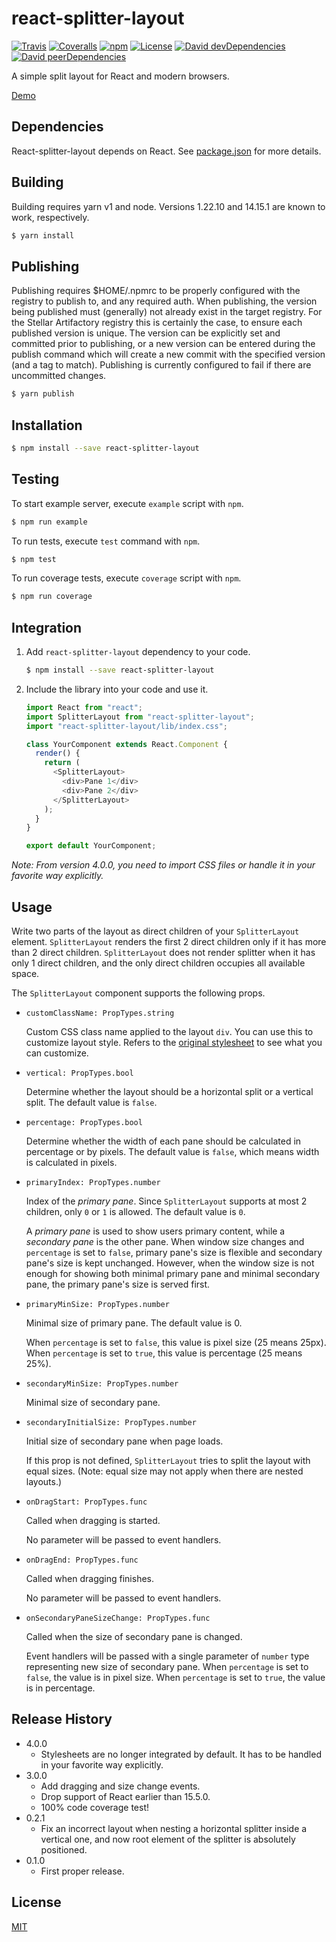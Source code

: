 # react-splitter-layout

[![Travis](https://img.shields.io/travis/zesik/react-splitter-layout.svg)](https://travis-ci.org/zesik/react-splitter-layout)
[![Coveralls](https://img.shields.io/coveralls/zesik/react-splitter-layout.svg)](https://coveralls.io/github/zesik/react-splitter-layout)
[![npm](https://img.shields.io/npm/v/react-splitter-layout.svg)](https://www.npmjs.com/package/react-splitter-layout)
[![License](https://img.shields.io/badge/license-MIT-blue.svg)](https://raw.githubusercontent.com/zesik/react-splitter-layout/master/LICENSE)
[![David devDependencies](https://img.shields.io/david/dev/zesik/react-splitter-layout.svg)](https://david-dm.org/zesik/react-splitter-layout?type=dev)
[![David peerDependencies](https://img.shields.io/david/peer/zesik/react-splitter-layout.svg)](https://david-dm.org/zesik/react-splitter-layout?type=peer)

A simple split layout for React and modern browsers.

[Demo](https://zesik.com/react-splitter-layout/)

## Dependencies

React-splitter-layout depends on React. See [package.json](package.json) for more details.

## Building

Building requires yarn v1 and node. Versions 1.22.10 and 14.15.1 are known to work, respectively.

```sh
$ yarn install
```

## Publishing

Publishing requires $HOME/.npmrc to be properly configured with the registry to publish to, and any required auth. When
publishing, the version being published must (generally) not already exist in the target registry. For the Stellar
Artifactory registry this is certainly the case, to ensure each published version is unique. The version can be
explicitly set and committed prior to publishing, or a new version can be entered during the publish command which will
create a new commit with the specified version (and a tag to match). Publishing is currently configured to fail if there
are uncommitted changes.

```sh
$ yarn publish
```

## Installation

```sh
$ npm install --save react-splitter-layout
```

## Testing

To start example server, execute `example` script with `npm`.

```sh
$ npm run example
```

To run tests, execute `test` command with `npm`.

```sh
$ npm test
```

To run coverage tests, execute `coverage` script with `npm`.

```sh
$ npm run coverage
```

## Integration

1. Add `react-splitter-layout` dependency to your code.

   ```sh
   $ npm install --save react-splitter-layout
   ```

2. Include the library into your code and use it.

   ```javascript
   import React from "react";
   import SplitterLayout from "react-splitter-layout";
   import "react-splitter-layout/lib/index.css";

   class YourComponent extends React.Component {
     render() {
       return (
         <SplitterLayout>
           <div>Pane 1</div>
           <div>Pane 2</div>
         </SplitterLayout>
       );
     }
   }

   export default YourComponent;
   ```

_Note: From version 4.0.0, you need to import CSS files or handle it in your favorite way explicitly._

## Usage

Write two parts of the layout as direct children of your `SplitterLayout` element.
`SplitterLayout` renders the first 2 direct children only if it has more than 2 direct children.
`SplitterLayout` does not render splitter when it has only 1 direct children,
and the only direct children occupies all available space.

The `SplitterLayout` component supports the following props.

- `customClassName: PropTypes.string`

  Custom CSS class name applied to the layout `div`. You can use this to customize layout style.
  Refers to the [original stylesheet](src/stylesheets/index.css) to see what you can customize.

- `vertical: PropTypes.bool`

  Determine whether the layout should be a horizontal split or a vertical split. The default value is `false`.

- `percentage: PropTypes.bool`

  Determine whether the width of each pane should be calculated in percentage or by pixels.
  The default value is `false`, which means width is calculated in pixels.

- `primaryIndex: PropTypes.number`

  Index of the _primary pane_. Since `SplitterLayout` supports at most 2 children, only `0` or `1` is allowed.
  The default value is `0`.

  A _primary pane_ is used to show users primary content, while a _secondary pane_ is the other pane.
  When window size changes and `percentage` is set to `false`,
  primary pane's size is flexible and secondary pane's size is kept unchanged.
  However, when the window size is not enough for showing both minimal primary pane and minimal secondary pane,
  the primary pane's size is served first.

- `primaryMinSize: PropTypes.number`

  Minimal size of primary pane. The default value is 0.

  When `percentage` is set to `false`, this value is pixel size (25 means 25px).
  When `percentage` is set to `true`, this value is percentage (25 means 25%).

- `secondaryMinSize: PropTypes.number`

  Minimal size of secondary pane.

- `secondaryInitialSize: PropTypes.number`

  Initial size of secondary pane when page loads.

  If this prop is not defined, `SplitterLayout` tries to split the layout with equal sizes.
  (Note: equal size may not apply when there are nested layouts.)

- `onDragStart: PropTypes.func`

  Called when dragging is started.

  No parameter will be passed to event handlers.

- `onDragEnd: PropTypes.func`

  Called when dragging finishes.

  No parameter will be passed to event handlers.

- `onSecondaryPaneSizeChange: PropTypes.func`

  Called when the size of secondary pane is changed.

  Event handlers will be passed with a single parameter of `number` type representing new size of secondary pane.
  When `percentage` is set to `false`, the value is in pixel size.
  When `percentage` is set to `true`, the value is in percentage.

## Release History

- 4.0.0
  - Stylesheets are no longer integrated by default. It has to be handled in your favorite way explicitly.
- 3.0.0
  - Add dragging and size change events.
  - Drop support of React earlier than 15.5.0.
  - 100% code coverage test!
- 0.2.1
  - Fix an incorrect layout when nesting a horizontal splitter inside a vertical one,
    and now root element of the splitter is absolutely positioned.
- 0.1.0
  - First proper release.

## License

[MIT](LICENSE)
